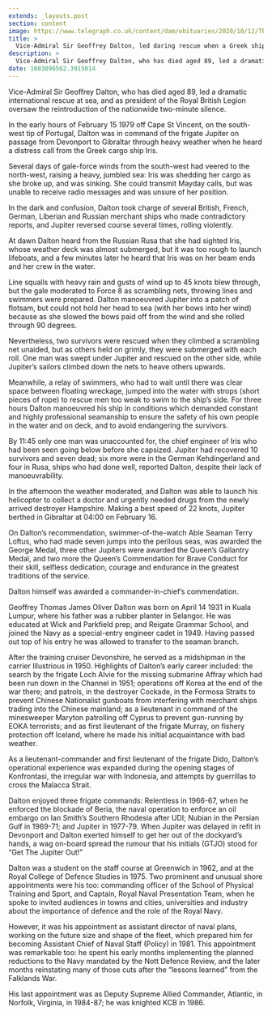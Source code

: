 ```yaml
--- 
extends: _layouts.post 
section: content 
image: https://www.telegraph.co.uk/content/dam/obituaries/2020/10/12/TELEMMGLPICT000241744981_trans_NvBQzQNjv4BqRFK3N06-jT8AL-noCwSBMHbNwOmYCTmSA-GP_mxTOb8.jpeg?impolicy=logo-overlay 
title: > 
  Vice-Admiral Sir Geoffrey Dalton, led daring rescue when a Greek ship sank in a storm – obituary 
description: > 
  Vice-Admiral Sir Geoffrey Dalton, who has died aged 89, led a dramatic international rescue at sea, and as president of the Royal British Legion oversaw the reintroduction of the nationwide two-minute silence.Several days of gale-force winds from the south-west had veered to the north-west, raising a heavy, jumbled sea: Iris was shedding her cargo as she broke up, and was sinking.She could transmit Mayday calls, but was unable to receive radio messages and was unsure of her position.Geoffrey Thomas James Oliver Dalton was born on April 14 1931 in Kuala Lumpur, where his father was a rubber planter in Selangor.His last appointment was as Deputy Supreme Allied Commander, Atlantic, in Norfolk, Virginia, in 1984-87; he was knighted KCB in 1986. 
date: 1603096562.3915014 
--- 
```

<div><p>Vice-Admiral Sir Geoffrey Dalton, who has died aged 89, led a dramatic international rescue at sea, and as president of the Royal British Legion oversaw the reintroduction of the nationwide two-minute silence.</p>
<p>In the early hours of February 15 1979 off Cape St Vincent, on the south-west tip of Portugal, Dalton was in command of the frigate Jupiter on passage from Devonport to Gibraltar through heavy weather when he heard a distress call from the Greek cargo ship Iris.</p>
<p>Several days of gale-force winds from the south-west had veered to the north-west, raising a heavy, jumbled sea: Iris was shedding her cargo as she broke up, and was sinking. She could transmit Mayday calls, but was unable to receive radio messages and was unsure of her position.</p>
<p>In the dark and confusion, Dalton took charge of several British, French, German, Liberian and Russian merchant ships who made contradictory reports, and Jupiter reversed course several times, rolling violently.</p>
<p>At dawn Dalton heard from the Russian Rusa that she had sighted Iris, whose weather deck was almost submerged, but it was too rough to launch lifeboats, and a few minutes later he heard that Iris was on her beam ends and her crew in the water.</p>
<p>Line squalls with heavy rain and gusts of wind up to 45 knots blew through, but the gale moderated to Force&#160;8 as scrambling nets, throwing lines and swimmers were prepared. Dalton manoeuvred Jupiter into a patch of flotsam, but could not hold her head to sea (with her bows into her wind) because as she slowed the bows paid off from the wind and she rolled through 90 degrees.</p>
<p>Nevertheless, two survivors were rescued when they climbed a scrambling net unaided, but as others held on grimly, they were submerged with each roll. One man was swept under Jupiter and rescued on the other side, while Jupiter&#8217;s sailors climbed down the nets to heave others upwards.</p>
<p>Meanwhile, a relay of swimmers, who had to wait until there was clear space between floating wreckage, jumped into the water with strops (short pieces of rope) to rescue men too weak to swim to the ship&#8217;s side. For three hours Dalton manoeuvred his ship in conditions which demanded constant and highly professional seamanship to ensure the safety of his own people in the water and on deck, and to avoid endangering the survivors.</p>
<p>By 11:45 only one man was unaccounted for, the chief engineer of Iris who had been seen going below before she capsized. Jupiter had recovered 10 survivors and seven dead; six more were in the German Kehdingerland and four in Rusa, ships who had done well, reported Dalton, despite their lack of manoeuvrability.</p>
<p>In the afternoon the weather moderated, and Dalton was able to launch his helicopter to collect a doctor and urgently needed drugs from the newly arrived destroyer Hampshire. Making a best speed of 22 knots, Jupiter berthed in Gibraltar at 04:00 on February 16.</p>
<p>On Dalton&#8217;s recommendation, swimmer-of-the-watch Able Seaman Terry Loftus, who had made seven jumps into the perilous seas, was awarded the George Medal, three other Jupiters were awarded the Queen&#8217;s Gallantry Medal, and two more the Queen&#8217;s Commendation for Brave Conduct for their skill, selfless dedication, courage and endurance in the greatest traditions of the service.</p>
<p>Dalton himself was awarded a commander-in-chief&#8217;s commendation.</p>
<p>Geoffrey Thomas James Oliver Dalton was born on April 14 1931 in Kuala Lumpur, where his father was a rubber planter in Selangor. He was educated at Wick and Parkfield prep, and Reigate Grammar School, and joined the Navy as a special-entry engineer cadet in 1949. Having passed out top of his entry he was allowed to transfer to the seaman branch.</p>
<p>After the training cruiser Devonshire, he served as a midshipman in the carrier Illustrious in 1950. Highlights of Dalton&#8217;s early career included: the search by the frigate Loch Alvie for the missing submarine Affray which had been run down in the Channel in 1951; operations off Korea at the end of the war there; and patrols, in the destroyer Cockade, in the Formosa Straits to prevent Chinese Nationalist gunboats from interfering with merchant ships trading into the Chinese mainland; as a lieutenant in command of the minesweeper Maryton patrolling off Cyprus to prevent gun-running by EOKA terrorists; and as first lieutenant of the frigate Murray, on fishery protection off Iceland, where he made his initial acquaintance with bad weather.</p>
<p>As a lieutenant-commander and first lieutenant of the frigate Dido, Dalton&#8217;s operational experience was expanded during the opening stages of Konfrontasi, the irregular war with Indonesia, and attempts by guerrillas to cross the Malacca Strait.</p>
<p>Dalton enjoyed three frigate commands: Relentless in 1966-67, when he enforced the blockade of Beria, the naval operation to enforce an oil embargo on Ian Smith&#8217;s Southern Rhodesia after UDI; Nubian in the Persian Gulf in 1969-71; and Jupiter in 1977-79. When Jupiter was delayed in refit in Devonport and Dalton exerted himself to get her out of the dockyard&#8217;s hands, a wag on-board spread the rumour that his initials (GTJO) stood for &#8220;Get The Jupiter Out!&#8221;</p>
<p>Dalton was a student on the staff course at Greenwich in 1962, and at the Royal College of Defence Studies in 1975. Two prominent and unusual shore appointments were his too: commanding officer of the School of Physical Training and Sport, and Captain, Royal Naval Presentation Team, when he spoke to invited audiences in towns and cities, universities and industry about the importance of defence and the role of the Royal Navy.</p>
<p>However, it was his appointment as assistant director of naval plans, working on the future size and shape of the fleet, which prepared him for becoming Assistant Chief of Naval Staff (Policy) in 1981. This appointment was remarkable too: he spent his early months implementing the planned reductions to the Navy mandated by the Nott Defence Review, and the later months reinstating many of those cuts after the &#8220;lessons learned&#8221; from the Falklands War.</p>
<p>His last appointment was as Deputy Supreme Allied Commander, Atlantic, in Norfolk, Virginia, in 1984-87; he was knighted KCB in 1986.</p>
</div>
